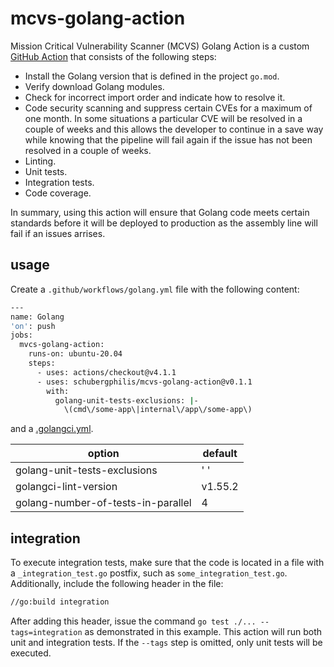 # mcvs-golang-action

Mission Critical Vulnerability Scanner (MCVS) Golang Action is a custom
[GitHub Action](https://github.com/features/actions) that consists of the
following steps:

* Install the Golang version that is defined in the project `go.mod`.
* Verify download Golang modules.
* Check for incorrect import order and indicate how to resolve it.
* Code security scanning and suppress certain CVEs for a maximum of one month.
  In some situations a particular CVE will be resolved in a couple of weeks and
  this allows the developer to continue in a save way while knowing that the
  pipeline will fail again if the issue has not been resolved in a couple of
  weeks.
* Linting.
* Unit tests.
* Integration tests.
* Code coverage.

In summary, using this action will ensure that Golang code meets certain
standards before it will be deployed to production as the assembly line will
fail if an issues arrises.

## usage

Create a `.github/workflows/golang.yml` file with the following content:

```bash
---
name: Golang
'on': push
jobs:
  mvcs-golang-action:
    runs-on: ubuntu-20.04
    steps:
      - uses: actions/checkout@v4.1.1
      - uses: schubergphilis/mcvs-golang-action@v0.1.1
        with:
          golang-unit-tests-exclusions: |-
            \(cmd\/some-app\|internal\/app\/some-app\)
```

and a [.golangci.yml](https://golangci-lint.run/usage/configuration/).

| option                             | default |
| ---------------------------------- | ------- |
| golang-unit-tests-exclusions       | ' '     |
| golangci-lint-version              | v1.55.2 |
| golang-number-of-tests-in-parallel | 4       |

## integration

To execute integration tests, make sure that the code is located in a file with
a `_integration_test.go` postfix, such as `some_integration_test.go`.
Additionally, include the following header in the file:

```bash
//go:build integration
```

After adding this header, issue the command `go test ./... --tags=integration`
as demonstrated in this example. This action will run both unit and integration
tests. If the `--tags` step is omitted, only unit tests will be executed.
